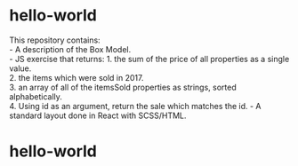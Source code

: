 # hello-world
This repository contains:\
    - A description of the Box Model.\
    - JS exercise that returns:
        1. the sum of the price of all properties as a single value.\
        2. the items which were sold in 2017.\
        3. an array of all of the itemsSold properties as strings, sorted alphabetically.\
        4. Using id as an argument, return the sale which matches the id.
    - A standard layout done in React with SCSS/HTML.

# hello-world

